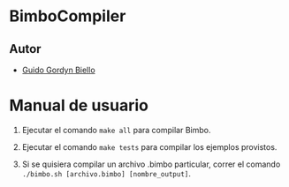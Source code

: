 # BimboCompiler
## Autor
- [Guido Gordyn Biello](https://github.com/ggordyn) 

# Manual de usuario

1. Ejecutar el comando `make all` para compilar Bimbo.

2. Ejecutar el comando `make tests` para compilar los ejemplos provistos.

3. Si se quisiera compilar un archivo .bimbo particular, correr el comando `./bimbo.sh [archivo.bimbo] [nombre_output]`.
